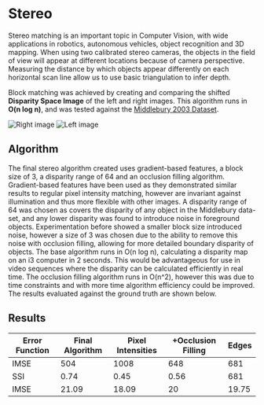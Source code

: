 # Stereo 

Stereo matching is an important topic in Computer Vision, with wide applications in robotics, autonomous vehicles, object recognition and 3D mapping. When using two calibrated stereo cameras, the objects in the field of view will appear at different locations because of camera
perspective. Measuring the distance by which objects appear differently on each horizontal scan line  allow us to use basic triangulation to infer depth.

Block matching was achieved by creating and comparing the shifted **Disparity Space Image** of the left and right images. This algorithm runs in **O(n log n)**, and was tested against the [Middlebury 2003 Dataset](http://vision.middlebury.edu/stereo/data/scenes2003/).

![Right image](https://i.imgur.com/akZK918.png)
![Left image](https://i.imgur.com/W8MlfMO.png)

## Algorithm

The final stereo algorithm created uses gradient-based features, a block size of 3, a disparity range of 64 and an occlusion filling algorithm. Gradient-based features have been used as they demonstrated similar results to regular pixel intensity matching, however are invariant against illumination and thus more flexible with other images. A disparity range of 64 was chosen as covers the disparity of any object in the Middlebury data-set, and any lower disparity was found to introduce noise in foreground objects. Experimentation before showed a smaller block size introduced noise, however a size of 3 was chosen due to the ability to remove this noise with occlusion filling, allowing for more detailed boundary disparity of objects. The base algorithm runs in O(n log n), calculating a disparity map on an i3 computer in 2 seconds. This would be advantageous for use in video sequences where the disparity can be calculated efficiently in real time. The occlusion filling algorithm runs in O(n^2), however this was due to time constraints and with more time algorithm efficiency could be improved. The results evaluated against the ground truth are shown below.

## Results

|Error Function| Final Algorithm | Pixel Intensities | +Occlusion Filling | Edges
|--|--|--|--|--|
|IMSE|504|1008|648|681|
|SSI|0.74|0.45|0.56|681|
|IMSE|21.09|18.09|20|19.75|

